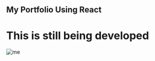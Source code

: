 ## My Portfolio Using React
# This is still being developed
![me](https://github.com/ataislucky/myportfolio-react/blob/main/portofolio-progress.gif)
